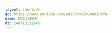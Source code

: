 ```yaml
---
layout: shorturl
go: https://www.youtube.com/watch?v=ZwGH4HZutfA
name: 朗文3000字
dt: 240713131945
---
```

